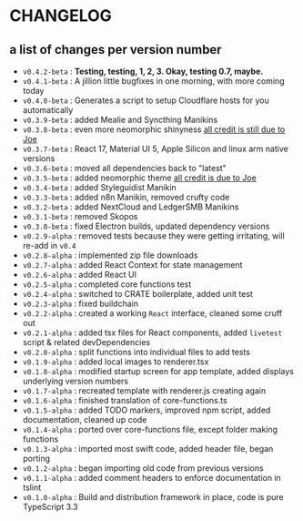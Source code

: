 # CHANGELOG

## a list of changes per version number

- `v0.4.2-beta` : **Testing, testing, 1, 2, 3.  Okay, testing 0.7, maybe.**
- `v0.4.1-beta` : A jillion little bugfixes in one morning, with more coming today
- `v0.4.0-beta` : Generates a script to setup Cloudflare hosts for you automatically
- `v0.3.9-beta` : added Mealie and Syncthing Manikins
- `v0.3.8-beta` : even more neomorphic shinyness [all credit is still due to Joe](https://github.com/jpt-1)
- `v0.3.7-beta` : React 17, Material UI 5, Apple Silicon and linux arm native versions
- `v0.3.6-beta` : moved all dependencies back to "latest"
- `v0.3.5-beta` : added neomorphic theme [all credit is due to Joe](https://github.com/jpt-1)
- `v0.3.4-beta` : added Styleguidist Manikin
- `v0.3.3-beta` : added n8n Manikin, removed crufty code
- `v0.3.2-beta` : added NextCloud and LedgerSMB Manikins
- `v0.3.1-beta` : removed Skopos
- `v0.3.0-beta` : fixed Electron builds, updated dependency versions
- `v0.2.9-alpha` : removed tests because they were getting irritating, will re-add in `v0.4`
- `v0.2.8-alpha` : implemented zip file downloads
- `v0.2.7-alpha` : added React Context for state management
- `v0.2.6-alpha` : added React UI
- `v0.2.5-alpha` : completed core functions test
- `v0.2.4-alpha` : switched to CRATE boilerplate, added unit test
- `v0.2.3-alpha` : fixed buildchain
- `v0.2.2-alpha` : created a working `React` interface, cleaned some cruff out
- `v0.2.1-alpha` : added tsx files for React components, added `livetest` script & related devDependencies
- `v0.2.0-alpha` : split functions into individual files to add tests
- `v0.1.9-alpha` : added local images to renderer.tsx
- `v0.1.8-alpha` : modified startup screen for app template, added displays underlying version numbers
- `v0.1.7-alpha` : recreated template with renderer.js creating again
- `v0.1.6-alpha` : finished translation of core-functions.ts
- `v0.1.5-alpha` : added TODO markers, improved npm script, added documentation, cleaned up code
- `v0.1.4-alpha` : ported over core-functions file, except folder making functions
- `v0.1.3-alpha` : imported most swift code, added header file, began porting
- `v0.1.2-alpha` : began importing old code from previous versions
- `v0.1.1-alpha` : added comment headers to enforce documentation in tslint
- `v0.1.0-alpha` : Build and distribution framework in place, code is pure TypeScript 3.3
